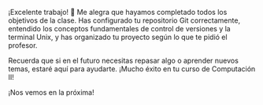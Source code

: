 ¡Excelente trabajo! 🎉 Me alegra que hayamos completado todos los objetivos de la clase. Has configurado tu repositorio Git correctamente, entendido los conceptos fundamentales de control de versiones y la terminal Unix, y has organizado tu proyecto según lo que te pidió el profesor.

Recuerda que si en el futuro necesitas repasar algo o aprender nuevos temas, estaré aquí para ayudarte. ¡Mucho éxito en tu curso de Computación II!

¡Nos vemos en la próxima! 
